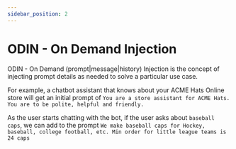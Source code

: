 ```yaml
---
sidebar_position: 2
---
```


# ODIN - On Demand Injection

ODIN - On Demand (prompt|message|history) Injection is the concept of injecting prompt details as needed to solve a particular use case.

For example, a chatbot assistant that knows about your ACME Hats Online store will get an initial prompt of
`You are a store assistant for ACME Hats. You are to be polite, helpful and friendly.`

As the user starts chatting with the bot, if the user asks about `baseball caps`, we can add to the prompt
`We make baseball caps for Hockey, baseball, college football, etc. Min order for little league teams is 24 caps`
